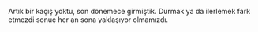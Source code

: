 Artık bir kaçış yoktu, son dönemece girmiştik. Durmak ya da ilerlemek fark etmezdi sonuç her an sona yaklaşıyor olmamızdı.

